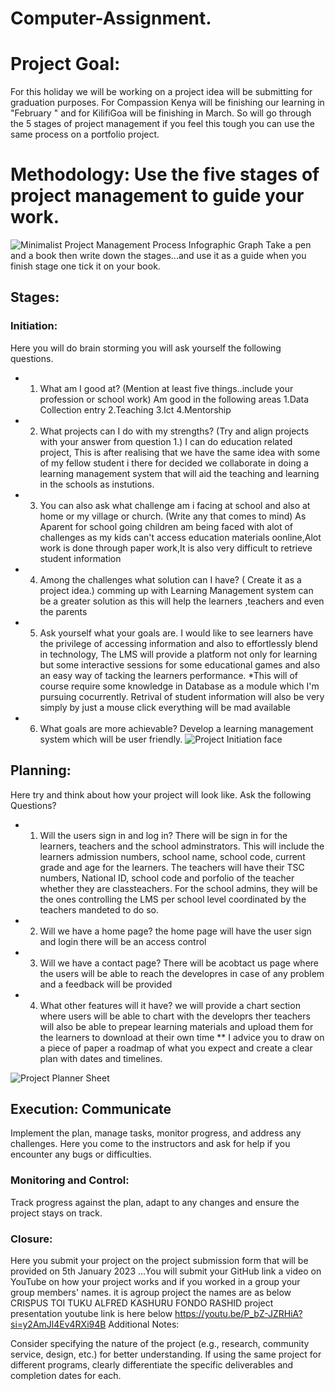 # Computer-Assignment. 
# Project Goal: 
For this holiday we will be working on a project idea will be submitting for graduation purposes. For Compassion Kenya will be finishing our learning in "February " and for KilifiGoa will be finishing in March. 
So will  go through the 5 stages of project management  if you feel this tough you can use the same process on a portfolio project. 

# Methodology: Use the five stages of project management to guide your work.
![Minimalist Project Management Process Infographic Graph](https://github.com/kamausuzan197/Computer-Assignment/assets/85219913/1494d569-ec02-4647-b49d-ac2b2bff2849)
Take a pen and a book then write down the stages...and use it as a guide when you finish stage one tick it on your book.


## Stages:

### Initiation:
Here you will do brain storming you will ask yourself the following questions.
* 1. What am I good at? (Mention at least five things..include your profession or school work)
Am good in the following areas
1.Data  Collection entry
2.Teaching
3.Ict
4.Mentorship
* 2. What projects can I do with my strengths? (Try and align projects with your answer from question 1.)
I can do  education related project, This is after realising that we have the same idea with some of my fellow student i there for decided we collaborate in doing a learning management system that will aid the teaching and learning in the schools as instutions.
* 3. You can also ask what challenge am i facing at school and also at home or my village or church. (Write any that comes to mind)
As Aparent for school going children am being faced with alot of challenges as my kids can't access education materials oonline,Alot 
work is done through paper work,It is also very difficult to retrieve student information
* 4. Among the challenges what solution can I have? ( Create it as a project idea.)
comming up with Learning Management system can be a greater solution as this  will help the learners
,teachers and even the parents 
* 5. Ask yourself what your goals are.
I would like to see learners have the privilege  of accessing information and also to effortlessly blend in technology,
The LMS will provide a platform not only for learning but some interactive sessions for some educational games and also an easy way of tacking the learners performance.
*This will of course require some knowledge in Database as a module which I'm pursuing cocurrently.
Retrival of student information will also be very simply by just a mouse click everything will be mad available
* 6. What goals are more achievable?
Develop a learning management system which will be user friendly.
![Project Initiation face  ](https://github.com/kamausuzan197/Computer-Assignment/assets/85219913/cde7b79a-2703-4f67-9403-51d22dd93da3)

## Planning: 
Here try and think about how your project will look like. Ask the following Questions?
* 1. Will the users sign in and log in?
There will be sign in for the learners, teachers and the school adminstrators.
This will include the learners admission numbers, school name, school code, current grade and age for the learners.
The teachers will have their TSC numbers, National ID, school code and porfolio of the teacher whether they are classteachers.
For the school admins, they will be the ones controlling the LMS per school level coordinated by the teachers mandeted to do so.

* 2. Will we have a home page?
the home page will have the user sign and login 
there will be an access control
* 3. Will we have a contact page?
There will be acobtact us page where the users will be able to reach the developres in case of any problem
and a feedback will be provided
* 4. What other features will it have?
we will provide a chart section where users will be able to chart with the developrs
ther teachers will also be able to prepear learning materials and upload them for the learners to download at their own time
** I advice you to draw on a piece of paper a roadmap of what you expect and create a clear plan with dates and timelines.

![Project Planner Sheet](https://github.com/kamausuzan197/Computer-Assignment/assets/85219913/6583391c-c62e-4757-ae9b-827e481edf0c)

## Execution: Communicate
Implement the plan, manage tasks, monitor progress, and  address any challenges.
Here you come to the instructors and ask for help if you encounter any bugs or difficulties.

### Monitoring and Control: 
Track progress against the plan, adapt to any changes and ensure the project stays on track.

### Closure:
Here you submit your project on the project submission form that will be provided on 5th January 2023 ...You will submit your GitHub link 
a video on YouTube on how your project works and if you worked in a group your group members' names.
it is agroup project the names are as below
CRISPUS TOI TUKU
ALFRED KASHURU
FONDO RASHID
project presentation youtube link is here below
https://youtu.be/P_bZ-JZRHiA?si=y2AmJl4Ev4RXi94B
Additional Notes:

Consider specifying the nature of the project (e.g., research, community service, design, etc.) for better understanding.
If using the same project for different programs, clearly differentiate the specific deliverables and completion dates for each.


